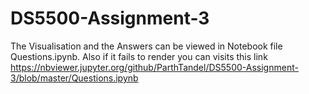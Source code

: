 # DS5500-Assignment-3

The Visualisation and the Answers can be viewed in Notebook file Questions.ipynb. 
Also if it fails to render you can visits this link
https://nbviewer.jupyter.org/github/ParthTandel/DS5500-Assignment-3/blob/master/Questions.ipynb